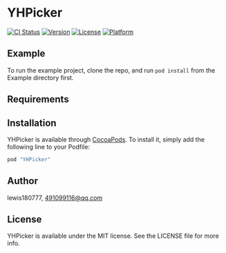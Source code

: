 # YHPicker

[![CI Status](http://img.shields.io/travis/lewis180777/YHPicker.svg?style=flat)](https://travis-ci.org/lewis180777/YHPicker)
[![Version](https://img.shields.io/cocoapods/v/YHPicker.svg?style=flat)](http://cocoapods.org/pods/YHPicker)
[![License](https://img.shields.io/cocoapods/l/YHPicker.svg?style=flat)](http://cocoapods.org/pods/YHPicker)
[![Platform](https://img.shields.io/cocoapods/p/YHPicker.svg?style=flat)](http://cocoapods.org/pods/YHPicker)

## Example

To run the example project, clone the repo, and run `pod install` from the Example directory first.

## Requirements

## Installation

YHPicker is available through [CocoaPods](http://cocoapods.org). To install
it, simply add the following line to your Podfile:

```ruby
pod "YHPicker"
```

## Author

lewis180777, 491099116@qq.com

## License

YHPicker is available under the MIT license. See the LICENSE file for more info.
